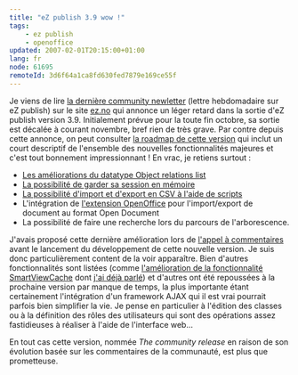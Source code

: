```yaml
---
title: "eZ publish 3.9 wow !"
tags:
    - ez publish
    - openoffice
updated: 2007-02-01T20:15:00+01:00
lang: fr
node: 61695
remoteId: 3d6f64a1ca8fd630fed7879e169ce55f
---
```

 
Je viens de lire [la dernière community newletter](http://ez.no/community/news/community_newsletter_06_10_2006) (lettre hebdomadaire sur eZ publish) sur le site [ez.no](http://ez.no) qui annonce un léger retard dans la sortie d'eZ publish version 3.9. Initialement prévue pour la toute fin octobre, sa sortie est décalée à courant novembre, bref rien de très grave. Par contre depuis cette annonce, on peut consulter [la roadmap de cette version](http://ez.no/community/developer/roadmap/ez_publish_3_9) qui inclut un court descriptif de l'ensemble des nouvelles fonctionnalités majeures et c'est tout bonnement impressionnant ! En vrac, je retiens surtout :

 * [Les améliorations du datatype Object relations list](http://pubsvn.ez.no/websvn/filedetails.php?repname=nextgen&amp;path=/trunk/doc/features/3.9/improved_ezobjectrelationlist_datatype.txt&amp;rev=17095&amp;sc=1)
 * [La possibilité de garder sa session en mémoire](http://pubsvn.ez.no/websvn/filedetails.php?repname=nextgen&amp;path=/trunk/doc/features/3.9/remember_me_feature.txt&amp;rev=17095&amp;sc=1)
 * [La possibilité d'import et d'export en CSV à l'aide de scripts](http://pubsvn.ez.no/websvn/filedetails.php?repname=nextgen&amp;path=/trunk/doc/features/3.9/to_from_string_datatype_functionality.txt&amp;rev=17095&amp;sc=1)
 * L'intégration de [l'extension OpenOffice](http://ez.no/community/contribs/import_export/oasis_open_document_extension) pour l'import/export de document au format Open Document
 * La possibilité de faire une recherche lors du parcours de l'arborescence.

J'avais proposé cette dernière amélioration lors de [l'appel à commentaires](http://ez.no/community/developer/specs/feature_request_list_for_ez_publish_3_9) avant le lancement du développement de cette nouvelle version. Je suis donc particulièrement content de la voir apparaître. Bien d'autres fonctionnalités sont listées (comme [l'amélioration de la fonctionnalité SmartViewCache](http://pubsvn.ez.no/websvn/filedetails.php?repname=nextgen&amp;path=/trunk/doc/features/3.9/smartviewcahce_improvement.txt&amp;rev=17095&amp;sc=1) dont [j'ai déjà parlé](/post/ez-publish-et-son-cache)) et d'autres ont été repoussées à la prochaine version par manque de temps, la plus importante étant certainement l'intégration d'un framework AJAX qui il est vrai pourrait parfois bien simplifier la vie. Je pense en particulier à l'édition des classes ou à la définition des rôles des utilisateurs qui sont des opérations assez fastidieuses à réaliser à l'aide de l'interface web...

 
En tout cas cette version, nommée *The community release* en raison de son évolution basée sur les commentaires de la communauté, est plus que prometteuse.


